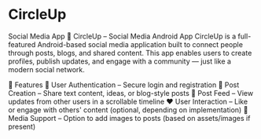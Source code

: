 # CircleUp
Social Media App
📱 CircleUp – Social Media Android App
CircleUp is a full-featured Android-based social media application built to connect people through posts, blogs, and shared content. This app enables users to create profiles, publish updates, and engage with a community — just like a modern social network.

🌟 Features
🔐 User Authentication – Secure login and registration
📝 Post Creation – Share text content, ideas, or blog-style posts
📰 Post Feed – View updates from other users in a scrollable timeline
❤️ User Interaction – Like or engage with others' content (optional, depending on implementation)
📸 Media Support – Option to add images to posts (based on assets/images if present)
